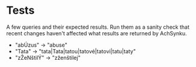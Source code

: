# Tests

A few queries and their expected results. Run them as a sanity check that
recent changes haven't affected what results are returned by AchSynku.

- "abÚzus" → "abuse"
- "Tata" →  "tata|Tata|tatou|tatové|tatovi|tatu|taty"
- "zŽeNštilÝ" → "zženštilej"
